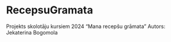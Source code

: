 # RecepsuGramata
Projekts skolotāju kursiem 2024 “Mana recepšu grāmata” Autors: Jekaterina Bogomola
